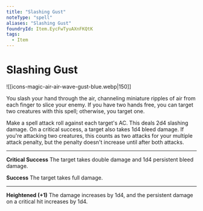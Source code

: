```yaml
---
title: "Slashing Gust"
noteType: "spell"
aliases: "Slashing Gust"
foundryId: Item.EycFwTyuAXnFKQtK
tags:
  - Item
---
```


# Slashing Gust
![[icons-magic-air-air-wave-gust-blue.webp|150]]

You slash your hand through the air, channeling miniature ripples of air from each finger to slice your enemy. If you have two hands free, you can target two creatures with this spell; otherwise, you target one.

Make a spell attack roll against each target's AC. This deals 2d4 slashing damage. On a critical success, a target also takes 1d4 bleed damage. If you're attacking two creatures, this counts as two attacks for your multiple attack penalty, but the penalty doesn't increase until after both attacks.

* * *

**Critical Success** The target takes double damage and 1d4 persistent bleed damage.

**Success** The target takes full damage.

* * *

**Heightened (+1)** The damage increases by 1d4, and the persistent damage on a critical hit increases by 1d4.
